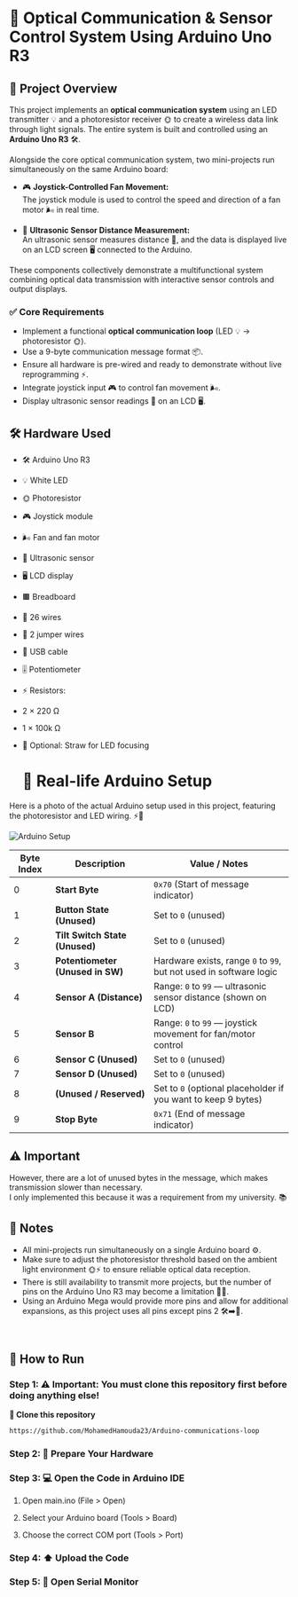 # 🔆 Optical Communication & Sensor Control System Using Arduino Uno R3

## 🔧 Project Overview

This project implements an **optical communication system** using an LED transmitter 💡 and a photoresistor receiver 🌞 to create a wireless data link through light signals. The entire system is built and controlled using an **Arduino Uno R3** 🛠️.

Alongside the core optical communication system, two mini-projects run simultaneously on the same Arduino board:

- 🎮 **Joystick-Controlled Fan Movement:**  
  The joystick module is used to control the speed and direction of a fan motor 🌬️ in real time.

- 📡 **Ultrasonic Sensor Distance Measurement:**  
  An ultrasonic sensor measures distance 📏, and the data is displayed live on an LCD screen 🖥️ connected to the Arduino.

These components collectively demonstrate a multifunctional system combining optical data transmission with interactive sensor controls and output displays.



### ✅ Core Requirements
- Implement a functional **optical communication loop** (LED 💡 → photoresistor 🌞).
- Use a 9-byte communication message format 📦.
- Ensure all hardware is pre-wired and ready to demonstrate without live reprogramming ⚡.
- Integrate joystick input 🎮 to control fan movement 🌬️.
- Display ultrasonic sensor readings 📡 on an LCD 🖥️.



## 🛠️ Hardware Used

- 🛠️ Arduino Uno R3  
- 💡 White LED  
- 🌞 Photoresistor  
- 🎮 Joystick module  
- 🌬️ Fan and fan motor  
- 📡 Ultrasonic sensor  
- 🖥️ LCD display  
- 🟫 Breadboard  
- 🔌 26 wires  
- 🔀 2 jumper wires  
- 🔌 USB cable  
- 🎚️ Potentiometer  
- ⚡ Resistors:  
- 2 × 220 Ω  
- 1 × 100k Ω  
- 🥤 Optional: Straw for LED focusing

  # 📸 Real-life Arduino Setup

Here is a photo of the actual Arduino setup used in this project, featuring the photoresistor and LED wiring. ⚡️🔆

![Arduino Setup](hardware_setup.png)



  

| Byte Index | Description                      | Value / Notes                                                      |
| ---------- | -------------------------------- | ------------------------------------------------------------------ |
| 0          | **Start Byte**                   | `0x70` (Start of message indicator)                                |
| 1          | **Button State (Unused)**        | Set to `0` (unused)                                                |
| 2          | **Tilt Switch State (Unused)**   | Set to `0` (unused)                                                |
| 3          | **Potentiometer (Unused in SW)** | Hardware exists, range `0` to `99`, but not used in software logic |
| 4          | **Sensor A (Distance)**          | Range: `0` to `99` — ultrasonic sensor distance (shown on LCD)     |
| 5          | **Sensor B**                     | Range: `0` to `99` — joystick movement for fan/motor control       |
| 6          | **Sensor C (Unused)**            | Set to `0` (unused)                                                |
| 7          | **Sensor D (Unused)**            | Set to `0` (unused)                                                |
| 8          | **(Unused / Reserved)**          | Set to `0` (optional placeholder if you want to keep 9 bytes)      |
| 9          | **Stop Byte**                    | `0x71` (End of message indicator)                                  |


## ⚠️ Important

However, there are a lot of unused bytes in the message, which makes transmission slower than necessary.  
I only implemented this because it was a requirement from my university. 📚


## 📜 Notes

- All mini-projects run simultaneously on a single Arduino board ⚙️.
- Make sure to adjust the photoresistor threshold based on the ambient light environment 🌞⚡ to ensure reliable optical data reception.
- There is still availability to transmit more projects, but the number of pins on the Arduino Uno R3 may become a limitation 🛑📌.
- Using an Arduino Mega would provide more pins and allow for additional expansions, as this project uses all pins except pins 2  🛠️➡️📏.

  
<br>

## 🚀 How to Run

### Step 1: ⚠️ Important: You must clone this repository first before doing anything else!
**🔄 Clone this repository**
```bash
https://github.com/MohamedHamouda23/Arduino-communications-loop
```


### Step 2: 🔌 Prepare Your Hardware


### Step 3: 💻 Open the Code in Arduino IDE


 1. Open main.ino (File > Open)

 2. Select your Arduino board (Tools > Board)

 3. Choose the correct COM port (Tools > Port)

### Step 4: ⬆️ Upload the Code


### Step 5: 📡 Open Serial Monitor





